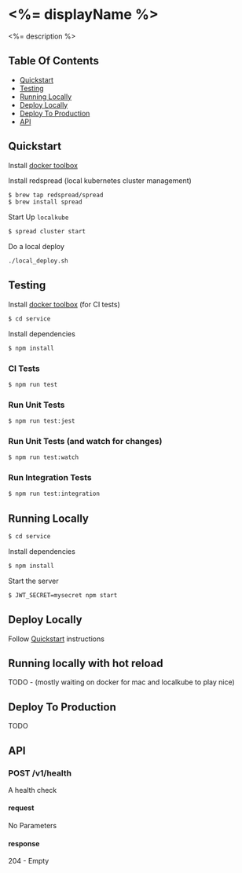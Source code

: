 # <%= displayName %>

<%= description %>

## Table Of Contents

- [Quickstart](#quickstart)
- [Testing](#testing)
- [Running Locally](#running-locally)
- [Deploy Locally](#deploy-locally)
- [Deploy To Production](#deploy-to-production)
- [API](#api)

## Quickstart

Install [docker toolbox](https://www.docker.com/products/docker-toolbox)

Install redspread (local kubernetes cluster management)

```bash
$ brew tap redspread/spread
$ brew install spread
```

Start Up `localkube`

```bash
$ spread cluster start
```

Do a local deploy

```bash
./local_deploy.sh
```

## Testing

Install [docker toolbox](https://www.docker.com/products/docker-toolbox) (for CI tests)

```sh
$ cd service
```

Install dependencies

```sh
$ npm install
```

### CI Tests

```sh
$ npm run test
```

### Run Unit Tests

```sh
$ npm run test:jest
```

### Run Unit Tests (and watch for changes)

```sh
$ npm run test:watch
```

### Run Integration Tests

```sh
$ npm run test:integration
```

## Running Locally

```sh
$ cd service
```

Install dependencies

```sh
$ npm install
```

Start the server

```sh
$ JWT_SECRET=mysecret npm start
```

## Deploy Locally

Follow [Quickstart](#quickstart) instructions

## Running locally with hot reload

TODO - (mostly waiting on docker for mac and localkube to play nice)

## Deploy To Production

TODO

## API

### POST /v1/health

A health check

#### request

No Parameters

#### response

204 - Empty
